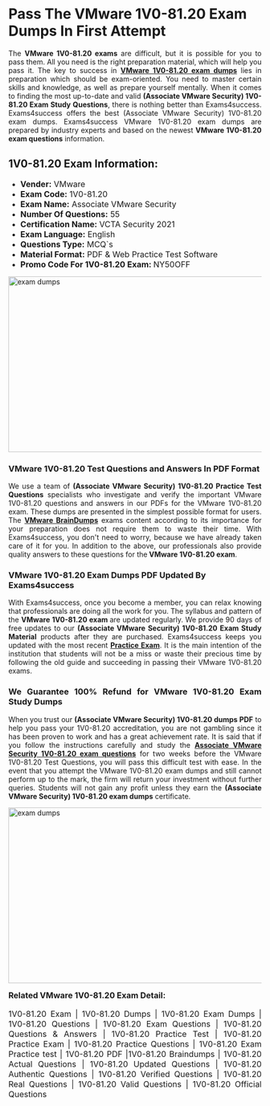 <h1><strong><strong>Pass The VMware 1V0-81.20 Exam Dumps In First Attempt</strong></strong></h1> <p style="text-align:justify">The <strong>VMware 1V0-81.20 exams</strong> are difficult, but it is possible for you to pass them. All you need is the right preparation material, which will help you pass it. The key to success in <a href="https://www.exams4success.com/vmware/1v0-81.20-pdf-exam-dumps"><strong>VMware 1V0-81.20 exam dumps</strong></a> lies in preparation which should be exam-oriented. You need to master certain skills and knowledge, as well as prepare yourself mentally. When it comes to finding the most up-to-date and valid <strong>(Associate VMware Security) 1V0-81.20 Exam Study Questions</strong>, there is nothing better than Exams4success. Exams4success offers the best (Associate VMware Security) 1V0-81.20 exam dumps. Exams4success VMware 1V0-81.20 exam dumps are prepared by industry experts and based on the newest <strong>VMware 1V0-81.20 exam questions</strong> information.</p> <h2><strong><strong>1V0-81.20 Exam Information:</strong></strong></h2> <ul> <li><span style="font-size:16px"><strong>Vender:</strong> VMware</span></li> <li><span style="font-size:16px"><strong>Exam Code:</strong> 1V0-81.20</span></li> <li><span style="font-size:16px"><strong>Exam Name:</strong> Associate VMware Security</span></li> <li><span style="font-size:16px"><strong>Number Of Questions:</strong> 55</span></li> <li><span style="font-size:16px"><strong>Certification Name:</strong> VCTA Security 2021</span></li> <li><span style="font-size:16px"><strong>Exam Language:</strong> English</span></li> <li><span style="font-size:16px"><strong>Questions Type:</strong> MCQ`s</span></li> <li><span style="font-size:16px"><strong>Material Format:</strong> PDF & Web Practice Test Software</span></li> <li><span style="font-size:16px"><strong>Promo Code For 1V0-81.20 Exam: </strong>NY50OFF</span></li> </ul> <p><a href="https://www.exams4success.com/vmware/1v0-81.20-pdf-exam-dumps" rel="no-follow"><img alt="exam dumps" src="https://www.certcollections.com/uploads/content/infrist1.png" style="height:350px; width:750px" /></a></p> <h3><strong>VMware 1V0-81.20 Test Questions and Answers In PDF Format</strong></h3> <p style="text-align:justify">We use a team of <strong>(Associate VMware Security) 1V0-81.20 Practice Test Questions</strong> specialists who investigate and verify the important VMware 1V0-81.20 questions and answers in our PDFs for the VMware 1V0-81.20 exam. These dumps are presented in the simplest possible format for users. The <a href="https://www.exams4success.com/vmware-exam-dumps"><strong>VMware BrainDumps</strong></a> exams content according to its importance for your preparation does not require them to waste their time. With Exams4success, you don't need to worry, because we have already taken care of it for you. In addition to the above, our professionals also provide quality answers to these questions for the<strong> VMware 1V0-81.20 exam</strong>.</p> <h3><strong> VMware 1V0-81.20 Exam Dumps PDF Updated By Exams4success</strong></h3> <p style="text-align:justify">With Exams4success, once you become a member, you can relax knowing that professionals are doing all the work for you. The syllabus and pattern of the <strong>VMware 1V0-81.20 exam </strong>are updated regularly. We provide 90 days of free updates to our <strong>(Associate VMware Security) 1V0-81.20 Exam Study Material</strong> products after they are purchased. Exams4success keeps you updated with the most recent <a href="https://www.exams4success.com/"><strong>Practice Exam</strong></a>. It is the main intention of the institution that students will not be a miss or waste their precious time by following the old guide and succeeding in passing their VMware 1V0-81.20 exams.</p> <h3 style="text-align:justify"><strong>We Guarantee 100% Refund for VMware 1V0-81.20 Exam Study Dumps</strong></h3> <p style="text-align:justify">When you trust our <strong>(Associate VMware Security) 1V0-81.20 dumps PDF</strong> to help you pass your 1V0-81.20 accreditation, you are not gambling since it has been proven to work and has a great achievement rate. It is said that if you follow the instructions carefully and study the <a href="https://www.exams4success.com/vmware/1v0-81.20-pdf-exam-dumps"><strong>Associate VMware Security 1V0-81.20 exam questions</strong></a> for two weeks before the VMware 1V0-81.20 Test Questions, you will pass this difficult test with ease. In the event that you attempt the VMware 1V0-81.20 exam dumps and still cannot perform up to the mark, the firm will return your investment without further queries. Students will not gain any profit unless they earn the <strong>(Associate VMware Security) 1V0-81.20 exam dumps</strong> certificate.</p> <p style="text-align:justify"><a href="https://www.exams4success.com/vmware/1v0-81.20-pdf-exam-dumps" rel="no-follow"><img alt="exam dumps" src="https://www.certcollections.com/uploads/content/free_demo1.png" style="height:350px; width:750px" /></a></p> <p style="text-align:justify"><span style="font-size:16px"><strong>Related VMware 1V0-81.20 Exam Detail:</strong></span><br /> <br /> <span style="font-size:16px">1V0-81.20 Exam | 1V0-81.20 Dumps | 1V0-81.20 Exam Dumps | 1V0-81.20 Questions | 1V0-81.20 Exam Questions | 1V0-81.20 Questions & Answers | 1V0-81.20 Practice Test | 1V0-81.20 Practice Exam | 1V0-81.20 Practice Questions | 1V0-81.20 Exam Practice test | 1V0-81.20 PDF |1V0-81.20 Braindumps | 1V0-81.20 Actual Questions | 1V0-81.20 Updated Questions | 1V0-81.20 Authentic Questions | 1V0-81.20 Verified Questions | 1V0-81.20 Real Questions | 1V0-81.20 Valid Questions | 1V0-81.20 Official Questions</span></p>
